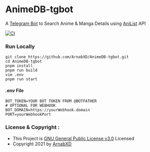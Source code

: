 # AnimeDB-tgbot 

A [Telegram Bot](https://telegram.dog/animedb_bot) to Search Anime & Manga Details using [AniList](https://anilist.co) API

[![CI](https://github.com/ArnabXD/AnimeDB-tgbot/actions/workflows/CI.yml/badge.svg)](https://github.com/ArnabXD/AnimeDB-tgbot/actions/workflows/CI.yml)
### Run Locally

```shell
git clone https://github.com/ArnabXD/AnimeDB-tgbot.git
cd AnimeDB-tgbot
pnpm install
pnpm run build
vim .env
pnpm run start
```
#### .env File

```
BOT_TOKEN=YOUR BOT TOKEN FROM @BOTFATHER
# OPTIONAL FOR WEBHOOK
BOT_DOMAIN=https://yourWebhook.domain
PORT=yourWebhookPort
```

### License & Copyright :

- This Project is [GNU General Public License v3.0](https://github.com/ArnabXD/AnimeDB-tgbot/blob/main/LICENSE) Licensed
- Copyright 2021 by [ArnabXD](https://telegram.dog/Arnab431)

